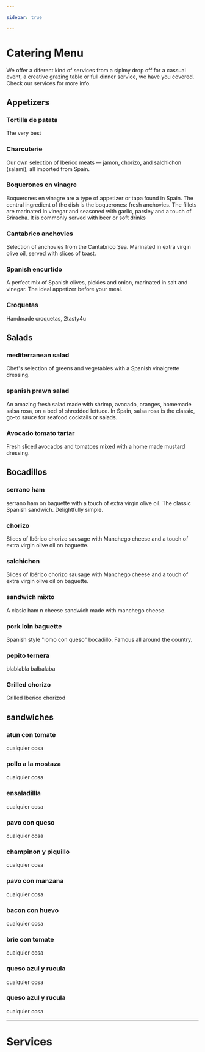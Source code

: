 ```yaml
---

sidebar: true

---
```


# Catering Menu
We offer a diferent kind of services from a siplmy drop off for a cassual event, a creative grazing table or full dinner service, we have you covered. Check our services for more info.


## Appetizers

### Tortilla de patata 
The very best

### Charcuterie
Our own selection of Iberico meats — jamon, chorizo, and salchichon (salami), all imported from Spain.

### Boquerones en vinagre
Boquerones en vinagre are a type of appetizer or tapa found in Spain. The central ingredient of the dish is the boquerones: fresh anchovies. The fillets are marinated in vinegar and seasoned with garlic, parsley and a touch of Sriracha. It is commonly served with beer or soft drinks

### Cantabrico anchovies
Selection of anchovies from the Cantabrico Sea. Marinated in extra virgin olive oil, served with slices of toast.

### Spanish encurtido
A perfect mix of Spanish olives, pickles and onion, marinated in salt and vinegar. The ideal appetizer before your meal.

### Croquetas
Handmade croquetas, 2tasty4u

## Salads

### mediterranean salad
Chef's selection of greens and vegetables with a Spanish vinaigrette dressing.

### spanish prawn salad	
An amazing fresh salad made with shrimp, avocado, oranges, homemade salsa rosa, on a bed of shredded lettuce. In Spain, salsa rosa is the classic, go-to sauce for seafood cocktails or salads.

### Avocado tomato tartar
Fresh sliced avocados and tomatoes mixed with a home made mustard dressing.

## Bocadillos

### serrano ham
serrano ham on baguette with a touch of extra virgin olive oil. The classic Spanish sandwich. Delightfully simple.

### chorizo
Slices of Ibérico chorizo sausage with Manchego cheese and a touch of extra virgin olive oil on baguette.

### salchichon
Slices of Ibérico chorizo sausage with Manchego cheese and a touch of extra virgin olive oil on baguette.


### sandwich mixto
A clasic ham n cheese sandwich made with manchego cheese.

### pork loin baguette
Spanish style "lomo con queso" bocadillo. Famous all around the country.

### pepito ternera
blablabla balbalaba

### Grilled chorizo
Grilled Iberico chorizod

## sandwiches

### atun con tomate
cualquier cosa

### pollo a la mostaza
cualquier cosa

### ensaladillla
cualquier cosa

### pavo con queso
cualquier cosa

### champinon y piquillo
cualquier cosa

### pavo con manzana
cualquier cosa

### bacon con huevo
cualquier cosa

### brie con tomate
cualquier cosa

### queso azul y rucula
cualquier cosa

### queso azul y rucula
cualquier cosa

---

# Services
